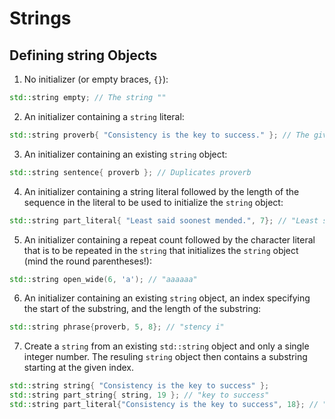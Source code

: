 # Strings
## Defining string Objects
1. No initializer (or empty braces, `{}`):
```cpp
std::string empty; // The string ""
```

2. An initializer containing a `string` literal:
```cpp
std::string proverb{ "Consistency is the key to success." }; // The given literal
```

3. An initializer containing an existing `string` object:
```cpp
std::string sentence{ proverb }; // Duplicates proverb
```

4. An initializer containing a string literal followed by the length of the sequence in the literal to be used to initialize the `string` object:
```cpp
std::string part_literal{ "Least said soonest mended.", 7}; // "Least s"
```

5. An initializer containing a repeat count followed by the character literal that is to be repeated in the `string` that initializes the `string` object (mind the round parentheses!):
```cpp
std::string open_wide(6, 'a'); // "aaaaaa"
```

6. An initializer containing an existing `string` object, an index specifying the start of the substring, and the length of the substring:
```cpp
std::string phrase{proverb, 5, 8}; // "stency i"
```

7. Create a `string` from an existing `std::string` object and only a single integer number. The resuling `string` object then contains a substring starting at the given index.
```cpp
std::string string{ "Consistency is the key to success" };
std::string part_string{ string, 19 }; // "key to success"
std::string part_literal{"Consistency is the key to success", 18}; // "Consistency is the"
```
